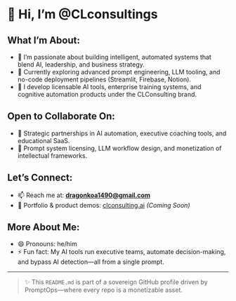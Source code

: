 # 👋 Hi, I’m @CLconsultings

## What I’m About:
- 👀 I’m passionate about building intelligent, automated systems that blend AI, leadership, and business strategy.
- 🌱 Currently exploring advanced prompt engineering, LLM tooling, and no-code deployment pipelines (Streamlit, Firebase, Notion).
- 💼 I develop licensable AI tools, enterprise training systems, and cognitive automation products under the CLConsulting brand.

## Open to Collaborate On:
- 🤝 Strategic partnerships in AI automation, executive coaching tools, and educational SaaS.
- 🧠 Prompt system licensing, LLM workflow design, and monetization of intellectual frameworks.

## Let’s Connect:
- 📫 Reach me at: **dragonkoa1490@gmail.com**  
- 🔗 Portfolio & product demos: [clconsulting.ai](https://clconsulting.ai) *(Coming Soon)*

## More About Me:
- 😄 Pronouns: he/him  
- ⚡ Fun fact: My AI tools run executive teams, automate decision-making, and bypass AI detection—all from a single prompt.

---

> ✨ This `README.md` is part of a sovereign GitHub profile driven by PromptOps—where every repo is a monetizable asset.
